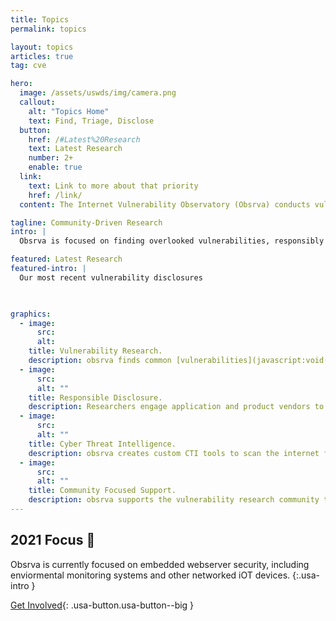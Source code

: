 ```yaml
---
title: Topics
permalink: topics

layout: topics
articles: true
tag: cve

hero:
  image: /assets/uswds/img/camera.png
  callout:
    alt: "Topics Home"
    text: Find, Triage, Disclose
  button:
    href: /#Latest%20Research
    text: Latest Research
    number: 2+
    enable: true
  link:
    text: Link to more about that priority
    href: /link/
  content: The Internet Vulnerability Observatory (Obsrva) conducts vulnearbility research, engages vendors to remediate problems, discloses issues for peer review, and runs outreach projects for independent  researchers

tagline: Community-Driven Research
intro: |
  Obsrva is focused on finding overlooked vulnerabilities, responsibly engaging vendors, and producing easily-consumable products. Researchers on [The Project on Vulnerability Discovery](https://obsrva.org/discovery) choose from a wide range of research topics, and current research is focused on embedded webservers of iOT devices—such as enviormental monitoring systems, printers, and smart home devices.

featured: Latest Research
featured-intro: |
  Our most recent vulnerability disclosures

  

graphics:
  - image:
      src: 
      alt: 
    title: Vulnerability Research.
    description: obsrva finds common [vulnerabilities](javascript:void(0);) in everyday applications, open-source projects on platforms like GitHub and Sourceforge.
  - image:
      src: 
      alt: ""
    title: Responsible Disclosure.
    description: Researchers engage application and product vendors to notify stakeholders of vulnerabilities and provide mitigation recommendations.
  - image:
      src: 
      alt: ""
    title: Cyber Threat Intelligence.
    description: obsrva creates custom CTI tools to scan the internet for vulnerable endpoints and notify asset owners of potentially compromised devices.
  - image:
      src: 
      alt: ""
    title: Community Focused Support.
    description: obsrva supports the vulnerability research community through community outreach projects like the Vulnerability Research Library and the CTF Guide (ctfguide.org)
---
```


## 2021 Focus  🎯    


Obsrva is currently focused on embedded webserver security, including enviormental monitoring systems and other networked iOT devices. 
{:.usa-intro }

[Get Involved](#){: .usa-button.usa-button--big }
